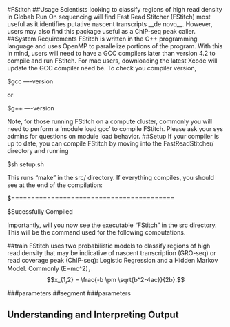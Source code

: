 <head>
<script type="text/javascript" src="http://cdn.mathjax.org/mathjax/latest/MathJax.js?config=default"></script>
</head>
#FStitch
##Usage
Scientists looking to classify regions of high read density in Globab Run On sequencing will find Fast Read Stitcher (FStitch) most useful as it identifies putative nascent transcripts __de novo__. However, users may also find this package useful as a ChIP-seq peak caller.
##System Requirements
FStitch is written in the C++ programming language and uses OpenMP to parallelize portions of the program.  With this in mind, users will need to have a GCC compilers later than version 4.2 to compile and run FStitch. For mac users, downloading the latest Xcode will update the GCC compiler need be. To check you compiler version, 

$gcc —-version

or 

$g++ —-version

Note, for those running FStitch on a compute cluster, commonly you will need to perform a ‘module load gcc<version>’ to compile FStitch. Please ask your sys admins for questions on module load behavior. 
##Setup
If your compiler is up to date, you can compile FStitch by moving into the FastReadStitcher/ directory and running 

$sh setup.sh

This runs “make” in the src/ directory. If everything compiles, you should see at the end of the compilation:

$=========================================

$Sucessfully Compiled

Importantly, will you now see the executable “FStitch” in the src directory. This will be the command used for the following computations. 

##train
FStitch uses two probabilistic models to classify regions of high read density that may be indicative of nascent transcription (GRO-seq) or read coverage peak (ChIP-seq): Logistic Regression and a Hidden Markov Model. Commonly 
(E=mc^2)，$$x_{1,2} = \frac{-b \pm \sqrt{b^2-4ac}}{2b}.$$



###parameters
##segment
###parameters
## Understanding and Interpreting Output


